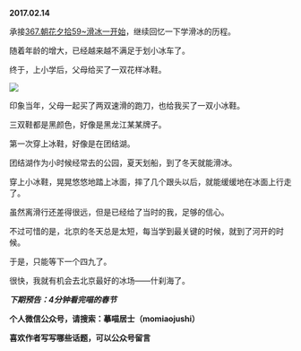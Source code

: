 
          
            
**2017.02.14**

承接[367.朝花夕拾59~滑冰一开始](https://www.jianshu.com/p/70c4393520e7)，继续回忆一下学滑冰的历程。

随着年龄的增大，已经越来越不满足于划小冰车了。

终于，上小学后，父母给买了一双花样冰鞋。




![](//upload-images.jianshu.io/upload_images/51001-c637beb418776129.jpg)




印象当年，父母一起买了两双速滑的跑刀，也给我买了一双小冰鞋。

三双鞋都是黑颜色，好像是黑龙江某某牌子。

第一次穿上冰鞋，好像是在团结湖。

团结湖作为小时候经常去的公园，夏天划船，到了冬天就能滑冰。

穿上小冰鞋，晃晃悠悠地踏上冰面，摔了几个跟头以后，就能缓缓地在冰面上行走了。

虽然离滑行还差得很远，但是已经给了当时的我，足够的信心。

不过可惜的是，北京的冬天总是太短，每当学到最关键的时候，就到了河开的时候。

于是，只能等下一个四九了。

很快，我就有机会去北京最好的冰场——什刹海了。


***下期预告：4分钟看完喵的春节***


**个人微信公众号，请搜索：摹喵居士（momiaojushi）**

**喜欢作者写写哪些话题，可以公众号留言**

          
        
